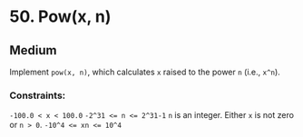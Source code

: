 # 50. Pow(x, n)

## Medium

Implement `pow(x, n)`, which calculates `x` raised to the power `n` (i.e., `x^n`).

### Constraints:

`-100.0 < x < 100.0`
`-2^31 <= n <= 2^31-1`
`n` is an integer.
Either `x` is not zero or `n > 0`.
`-10^4 <= xn <= 10^4`
